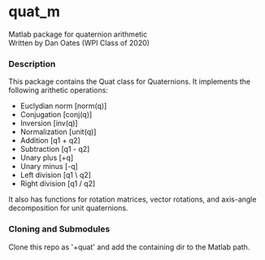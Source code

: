 # quat_m
Matlab package for quaternion arithmetic  
Written by Dan Oates (WPI Class of 2020)

### Description
This package contains the Quat class for Quaternions. It implements the following arithetic operations:

- Euclydian norm [norm(q)]
- Conjugation [conj(q)]
- Inversion [inv(q)]
- Normalization [unit(q)]
- Addition [q1 + q2]
- Subtraction [q1 - q2]
- Unary plus [+q]
- Unary minus [-q]
- Left division [q1 \ q2]
- Right division [q1 / q2]

It also has functions for rotation matrices, vector rotations, and axis-angle decomposition for unit quaternions.

### Cloning and Submodules
Clone this repo as '+quat' and add the containing dir to the Matlab path.